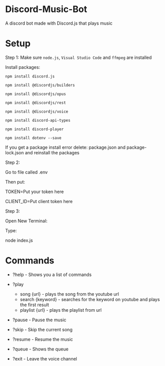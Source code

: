 # Discord-Music-Bot
A discord bot made with Discord.js that plays music

# Setup

Step 1: 
Make sure `node.js`, `Visual Studio Code` and `ffmpeg` are installed

Install packages:
```
npm install discord.js
```
```
npm install @discordjs/builders
```
```
npm install @discordjs/opus
```
```
npm install @discordjs/rest
```
```
npm install @discordjs/voice
```
```
npm install discord-api-types
```
```
npm install discord-player
```
```
npm install dotenv --save
```

If you get a package install error delete: package.json and package-lock.json and reinstall the packages

Step 2:

Go to file called .env

Then put:

TOKEN=Put your token here

CLIENT_ID=Put client token here

Step 3:

Open New Terminal:

Type:

node index.js

# Commands

- ?help - Shows you a list of commands

- ?play
  - song {url}       - plays the song from the youtube url
  - search {keyword} - searches for the keyword on youtube and plays the first result
  - playlist {url}   - plays the playlist from url

- ?pause - Pause the music

- ?skip - Skip the current song

- ?resume - Resume the music

- ?queue - Shows the queue

- ?exit - Leave the voice channel
